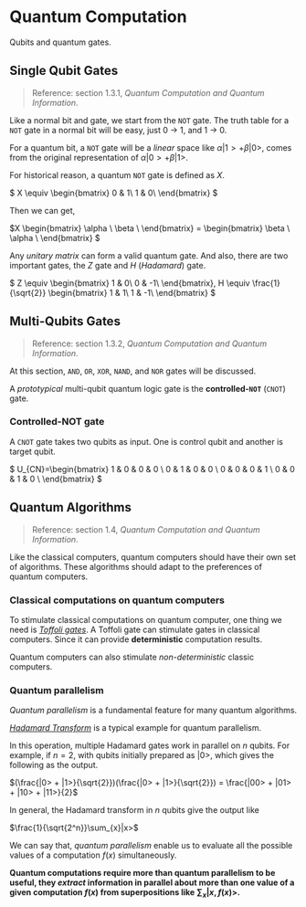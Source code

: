 # Quantum Computation

Qubits and quantum gates.

## Single Qubit Gates

> Reference: section 1.3.1, *Quantum Computation and Quantum Information*.

Like a normal bit and gate, we start from the `NOT` gate. The truth table for a `NOT` gate in a normal bit will be easy, just 0 -> 1, and 1 -> 0.

For a quantum bit, a `NOT` gate will be a *linear* space like $\alpha|1> + \beta|0>$, comes from the original representation of $\alpha|0> + \beta|1>$.

For historical reason, a quantum `NOT` gate is defined as $X$.

$
X \equiv 
\begin{bmatrix}
0 & 1\\
1 & 0\\
\end{bmatrix}
$

Then we can get,

$X
\begin{bmatrix}
\alpha \\
\beta \\
\end{bmatrix} =
\begin{bmatrix}
\beta \\
\alpha \\
\end{bmatrix}
$

Any *unitary matrix* can form a valid quantum gate. And also, there are two important gates, the $Z$ gate and $H$ (*Hadamard*) gate.

$
Z \equiv
\begin{bmatrix}
1 & 0\\
0 & -1\\
\end{bmatrix},
H \equiv \frac{1}{\sqrt{2}}
\begin{bmatrix}
1 & 1\\
1 & -1\\
\end{bmatrix}
$

## Multi-Qubits Gates

> Reference: section 1.3.2, *Quantum Computation and Quantum Information*.

At this section, `AND`, `OR`, `XOR`, `NAND`, and `NOR` gates will be discussed.

A *prototypical* multi-qubit quantum logic gate is the **controlled-`NOT`** (`CNOT`) gate.

### Controlled-NOT gate

A `CNOT` gate takes two qubits as input. One is control qubit and another is target qubit.

$
U_{CN}=\begin{bmatrix}
1 & 0 & 0 & 0 \\
0 & 1 & 0 & 0 \\
0 & 0 & 0 & 1 \\
0 & 0 & 1 & 0 \\
\end{bmatrix}
$

## Quantum Algorithms

> Reference: section 1.4, *Quantum Computation and Quantum Information*.

Like the classical computers, quantum computers should have their own set of algorithms. These algorithms should adapt to the preferences of quantum computers.

### Classical computations on quantum computers

To stimulate classical computations on quantum computer, one thing we need is [*Toffoli gates*](https://en.wikipedia.org/wiki/Toffoli_gate). A Toffoli gate can stimulate gates in classical computers. Since it can provide **deterministic** computation results.

Quantum computers can also stimulate *non-deterministic* classic computers.

### Quantum parallelism

*Quantum parallelism* is a fundamental feature for many quantum algorithms.

[*Hadamard Transform*](https://en.wikipedia.org/wiki/Hadamard_transform) is a typical example for quantum parallelism.

In this operation, multiple Hadamard gates work in parallel on $n$ qubits. For example, if $n = 2$, with qubits initially prepared as $|0>$, which gives the following as the output.

$(\frac{|0> + |1>}{\sqrt{2}})(\frac{|0> + |1>}{\sqrt{2}}) = \frac{|00> + |01> + |10> + |11>}{2}$

In general, the Hadamard transform in $n$ qubits give the output like

$\frac{1}{\sqrt{2^n}}\sum_{x}|x>$

We can say that, *quantum parallelism* enable us to evaluate all the possible values of a computation $f(x)$ simultaneously.

**Quantum computations require more than quantum parallelism to be useful, they *extract* information in parallel about more than one value of a given computation $f(x)$ from superpositions like $\sum_{x}|x, f(x)>$.**
